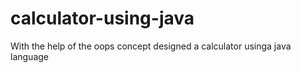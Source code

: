 # calculator-using-java
With the help of the oops concept designed a calculator usinga java language
